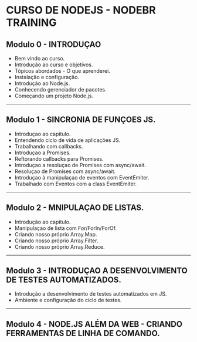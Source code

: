# CURSO DE NODEJS - NODEBR TRAINING

## Modulo 0 - INTRODUÇAO

- Bem vindo ao curso.
- Introdução ao curso e objetivos.
- Tópicos abordados - O que aprenderei.
- Instalação e configuração.
- Introdução ao Node.js.
- Conhecendo gerenciador de pacotes.
- Começando um projeto Node.js.

---

## Modulo 1 - SINCRONIA DE FUNÇOES JS.

- Introduçao ao capitulo.
- Entendendo ciclo de vida de aplicações JS.
- Trabalhando com callbacks.
- Introduçao a Promises.
- Reftorando callbacks para Promises.
- Introduçao a resoluçao de Promises com async/await.
- Resoluçao de Promises com async/await.
- Introduçao à manipulaçao de eventos com EventEmiter.
- Trabalhado com Eventos com a class EventEmiter.

---

## Modulo 2 - MNIPULAÇAO DE LISTAS.

- Introdução ao capitulo.
- Manipulaçao de lista com For/ForIn/ForOf.
- Criando nosso próprio Array.Map.
- Criando nosso próprio Array.Filter.
- Criando nosso próprio Array.Reduce.

---

## Modulo 3 - INTRODUÇAO A DESENVOLVIMENTO DE TESTES AUTOMATIZADOS.

- Introdução a desenvolvimento de testes automatizados em JS.
- Ambiente e configuração do ciclo de testes.

---

## Modulo 4 - NODE.JS ALÉM DA WEB - CRIANDO FERRAMENTAS DE LINHA DE COMANDO.
